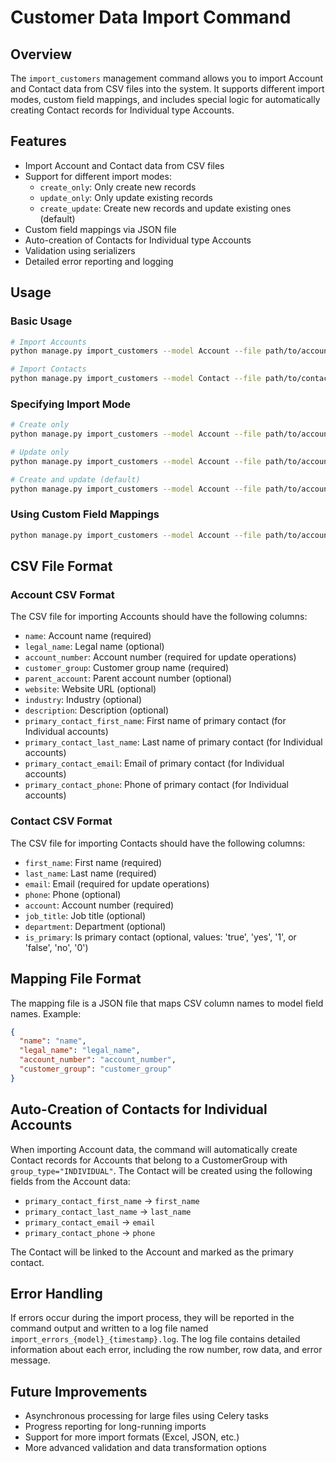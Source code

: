 # Customer Data Import Command

## Overview

The `import_customers` management command allows you to import Account and Contact data from CSV files into the system. It supports different import modes, custom field mappings, and includes special logic for automatically creating Contact records for Individual type Accounts.

## Features

- Import Account and Contact data from CSV files
- Support for different import modes:
  - `create_only`: Only create new records
  - `update_only`: Only update existing records
  - `create_update`: Create new records and update existing ones (default)
- Custom field mappings via JSON file
- Auto-creation of Contacts for Individual type Accounts
- Validation using serializers
- Detailed error reporting and logging

## Usage

### Basic Usage

```bash
# Import Accounts
python manage.py import_customers --model Account --file path/to/accounts.csv

# Import Contacts
python manage.py import_customers --model Contact --file path/to/contacts.csv
```

### Specifying Import Mode

```bash
# Create only
python manage.py import_customers --model Account --file path/to/accounts.csv --mode create_only

# Update only
python manage.py import_customers --model Account --file path/to/accounts.csv --mode update_only

# Create and update (default)
python manage.py import_customers --model Account --file path/to/accounts.csv --mode create_update
```

### Using Custom Field Mappings

```bash
python manage.py import_customers --model Account --file path/to/accounts.csv --mapping path/to/mapping.json
```

## CSV File Format

### Account CSV Format

The CSV file for importing Accounts should have the following columns:

- `name`: Account name (required)
- `legal_name`: Legal name (optional)
- `account_number`: Account number (required for update operations)
- `customer_group`: Customer group name (required)
- `parent_account`: Parent account number (optional)
- `website`: Website URL (optional)
- `industry`: Industry (optional)
- `description`: Description (optional)
- `primary_contact_first_name`: First name of primary contact (for Individual accounts)
- `primary_contact_last_name`: Last name of primary contact (for Individual accounts)
- `primary_contact_email`: Email of primary contact (for Individual accounts)
- `primary_contact_phone`: Phone of primary contact (for Individual accounts)

### Contact CSV Format

The CSV file for importing Contacts should have the following columns:

- `first_name`: First name (required)
- `last_name`: Last name (required)
- `email`: Email (required for update operations)
- `phone`: Phone (optional)
- `account`: Account number (required)
- `job_title`: Job title (optional)
- `department`: Department (optional)
- `is_primary`: Is primary contact (optional, values: 'true', 'yes', '1', or 'false', 'no', '0')

## Mapping File Format

The mapping file is a JSON file that maps CSV column names to model field names. Example:

```json
{
  "name": "name",
  "legal_name": "legal_name",
  "account_number": "account_number",
  "customer_group": "customer_group"
}
```

## Auto-Creation of Contacts for Individual Accounts

When importing Account data, the command will automatically create Contact records for Accounts that belong to a CustomerGroup with `group_type="INDIVIDUAL"`. The Contact will be created using the following fields from the Account data:

- `primary_contact_first_name` -> `first_name`
- `primary_contact_last_name` -> `last_name`
- `primary_contact_email` -> `email`
- `primary_contact_phone` -> `phone`

The Contact will be linked to the Account and marked as the primary contact.

## Error Handling

If errors occur during the import process, they will be reported in the command output and written to a log file named `import_errors_{model}_{timestamp}.log`. The log file contains detailed information about each error, including the row number, row data, and error message.

## Future Improvements

- Asynchronous processing for large files using Celery tasks
- Progress reporting for long-running imports
- Support for more import formats (Excel, JSON, etc.)
- More advanced validation and data transformation options
